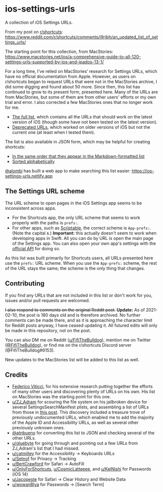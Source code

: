 # ios-settings-urls

A collection of iOS Settings URLs.

From my post on [r/shortcuts](https://www.reddit.com/r/shortcuts): https://www.reddit.com/r/shortcuts/comments/i9rjbh/an_updated_list_of_settings_urls/

The starting point for this collection, from MacStories: https://www.macstories.net/ios/a-comprehensive-guide-to-all-120-settings-urls-supported-by-ios-and-ipados-13-1/

For a long time, I’ve relied on MacStories’ research for Settings URLs, which have no official documentation from Apple. However, as users on r/shortcuts began to request URLs that were not in the MacStories archive, I did some digging and found about 50 more. Since then, this list has continued to grow to its present form, presented here. Many of the URLs are from MacStories, but some of them are from other users' efforts or my own trial and error. I also corrected a few MacStories ones that no longer work for me.

- [The full list](/settings-urls.md), which contains all the URLs that should work on the latest version of iOS (though some have not been tested on the latest version).
- [Deprecated URLs](/deprecated.md), which worked on older versions of iOS but not the current one (at least when I tested them).

The list is also available in JSON form, which may be helpful for creating shortcuts:

- [In the same order that they appear in the Markdown-formatted list](https://github.com/FifiTheBulldog/ios-settings-urls/blob/master/settings-urls.json)
- [Sorted alphabetically](https://github.com/FifiTheBulldog/ios-settings-urls/blob/master/settings-urls-sorted.json)

[@alombi](https://github.com/alombi) has built a web app to make searching this list easier: https://ios-settings-urls.netlify.app

## The Settings URL scheme

The URL scheme to open pages in the iOS Settings app seems to be inconsistent across apps.

- For the Shortcuts app, the only URL scheme that seems to work properly with the paths is `prefs:`.
- For other apps, such as [Scriptable](https://scriptable.app), the correct scheme is `App-prefs:`. (Note the capital `A`.) **Important:** this actually doesn't seem to work when developing apps in Swift. All you can do by URL is open the main page of the Settings app. You can also open your own app's settings with the [official API](https://developer.apple.com/documentation/uikit/uiapplication/1623042-opensettingsurlstring) for doing so.

As this list was built primarily for Shortcuts users, all URLs presented here use the `prefs:` URL scheme. When you use the `App-prefs:` scheme, the rest of the URL stays the same; the scheme is the only thing that changes.

## Contributing

If you find any URLs that are not included in this list or don't work for you, issues and/or pull requests are welcomed.

~~I also respond to comments on the original Reddit post.~~ **Update:** As of 2021-02-10, the post is 180 days old and is therefore archived. No further comments can be made there, and as it is approaching the character limit for Reddit posts anyway, I have ceased updating it. All futured edits will only be made in this repository, not on the post.

You can also DM me on Reddit ([u/FifiTheBulldog](https://www.reddit.com/user/FifiTheBulldog)), mention me on Twitter ([@FifiTheBulldog](https://twitter.com/FifiTheBulldog)), or find me on the r/shortcuts Discord server (@FifiTheBulldog#6153).

New updates to the MacStories list will be added to this list as well.

## Credits

- [Federico Viticci](https://www.macstories.net/author/viticci/), for his extensive research putting together the efforts of many other users and discovering plenty of URLs on his own. His list on MacStories was the starting point for this one.
- [u/ZJ_Adram](https://www.reddit.com/user/ZJ_Adram) for scouring the file system on his jailbroken device for several SettingsSearchManifest plists, and assembling a list of URLs from those in [this post](https://www.reddit.com/r/shortcuts/comments/lfe5d3/complete_settings_links_list/). This discovery included a treasure trove of previously undocumented URLs, which enabled me to add the majority of the Apple ID and Accessibility URLs, as well as several other previously unknown ones.
- [@atnbueno](https://github.com/atnbueno) for converting this list to JSON and checking several of the other URLs.
- [u/gluebyte](https://www.reddit.com/user/gluebyte) for going through and pointing out a few URLs from ZJ_Adram's list that I had missed.
- [u/catmilley](https://www.reddit.com/user/catmilley) for the Accessibility → Keyboards URLs
- [u/Setnof](https://www.reddit.com/user/Setnof) for Privacy → Tracking
- [u/BertCrawford](https://www.reddit.com/user/BertCrawford) for Safari → AutoFill
- [u/OnlyForShortcuts](https://www.reddit.com/user/OnlyForShortcuts), [u/CosmicLatteeee](https://www.reddit.com/user/CosmicLatteeee), and [u/KelNishi](https://www.reddit.com/user/KelNishi) for Passwords (iOS 14)
- [u/Jacopeste](https://www.reddit.com/user/Jacopeste) for Safari → Clear History and Website Data
- [u/wowanBlya](https://www.reddit.com/user/wowanBlya) for Passwords → [Search Term]